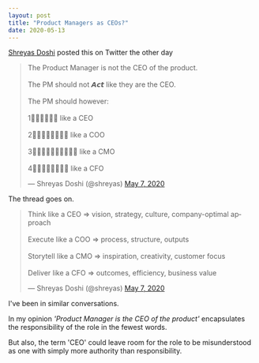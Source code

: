 ```yaml
---
layout: post
title: "Product Managers as CEOs?"
date: 2020-05-13
---
```


[Shreyas Doshi](https://twitter.com/shreyas) posted this on Twitter the other day

<blockquote class="twitter-tweet"><p lang="en" dir="ltr">The Product Manager is not the CEO of the product.<br><br>The PM should not 𝘼𝙘𝙩 like they are the CEO.<br><br>The PM should however:<br><br>1⃣𝙏𝙝𝙞𝙣𝙠 like a CEO<br><br>2⃣𝙀𝙭𝙚𝙘𝙪𝙩𝙚 like a COO<br><br>3⃣𝙎𝙩𝙤𝙧𝙮𝙩𝙚𝙡𝙡 like a CMO<br><br>4⃣𝘿𝙚𝙡𝙞𝙫𝙚𝙧 like a CFO</p>&mdash; Shreyas Doshi (@shreyas) <a href="https://twitter.com/shreyas/status/1258212702087864320?ref_src=twsrc%5Etfw">May 7, 2020</a></blockquote> <script async src="https://platform.twitter.com/widgets.js" charset="utf-8"></script>

The thread goes on.

<blockquote class="twitter-tweet"><p lang="en" dir="ltr">Think like a CEO ⇒ vision, strategy, culture, company-optimal approach<br><br>Execute like a COO ⇒ process, structure, outputs<br><br>Storytell like a CMO ⇒ inspiration, creativity, customer focus<br><br>Deliver like a CFO ⇒ outcomes, efficiency, business value</p>&mdash; Shreyas Doshi (@shreyas) <a href="https://twitter.com/shreyas/status/1258212702750535681?ref_src=twsrc%5Etfw">May 7, 2020</a></blockquote> <script async src="https://platform.twitter.com/widgets.js" charset="utf-8"></script>

I've been in similar conversations. 

In my opinion _'Product Manager is the CEO of the product'_ encapsulates the responsibility of the role in the fewest words. 

But also, the term 'CEO' could leave room for the role to be misunderstood as one with simply more authority than responsibility.
